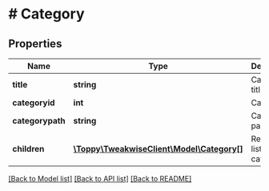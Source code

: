 # # Category

## Properties

Name | Type | Description | Notes
------------ | ------------- | ------------- | -------------
**title** | **string** | Category title | [optional]
**categoryid** | **int** | Category ID | [optional]
**categorypath** | **string** | Category path | [optional]
**children** | [**\Toppy\TweakwiseClient\Model\Category[]**](Category.md) | Recursive list of child categories | [optional]

[[Back to Model list]](../../README.md#models) [[Back to API list]](../../README.md#endpoints) [[Back to README]](../../README.md)
